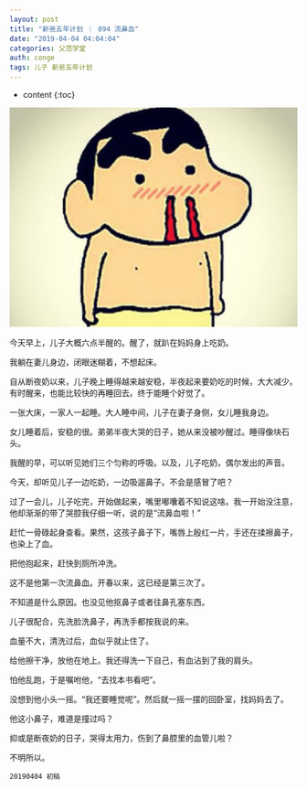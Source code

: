 ```yaml
---
layout: post
title: "新爸五年计划 ｜ 094 流鼻血"
date: "2019-04-04 04:04:04"
categories: 父范学堂
auth: conge
tags: 儿子 新爸五年计划
---
```

* content
{:toc}

![bloody nose](/assets/images/父范学堂/118382-84ae795d2bbe2ac6.png)

今天早上，儿子大概六点半醒的。醒了，就趴在妈妈身上吃奶。

我躺在妻儿身边，闭眼迷糊着，不想起床。

自从断夜奶以来，儿子晚上睡得越来越安稳，半夜起来要奶吃的时候，大大减少。有时醒来，也能比较快的再睡回去。终于能睡个好觉了。

一张大床，一家人一起睡。大人睡中间，儿子在妻子身侧，女儿睡我身边。

女儿睡着后，安稳的很。弟弟半夜大哭的日子，她从来没被吵醒过。睡得像块石头。




我醒的早，可以听见她们三个匀称的呼吸。以及，儿子吃奶，偶尔发出的声音。

今天，却听见儿子一边吃奶，一边吸遛鼻子。不会是感冒了吧？

过了一会儿，儿子吃完，开始做起来，嘴里嘟囔着不知说这啥。我一开始没注意，他却渐渐的带了哭腔我仔细一听，说的是“流鼻血啦！”

赶忙一骨碌起身查看。果然，这孩子鼻子下，嘴唇上殷红一片，手还在揉擦鼻子，也染上了血。

把他抱起来，赶快到厕所冲洗。

这不是他第一次流鼻血。开春以来，这已经是第三次了。

不知道是什么原因。也没见他抠鼻子或者往鼻孔塞东西。

儿子很配合，先洗脸洗鼻子，再洗手都按我说的来。

血量不大，清洗过后，血似乎就止住了。

给他擦干净，放他在地上。我还得洗一下自己，有血沾到了我的肩头。

怕他乱跑，于是嘱咐他，“去找本书看吧”。

没想到他小头一摇。“我还要睡觉呢”。然后就一摇一摆的回卧室，找妈妈去了。

他这小鼻子，难道是撞过吗？

抑或是断夜奶的日子，哭得太用力，伤到了鼻腔里的血管儿啦？

不明所以。


```
20190404 初稿
```